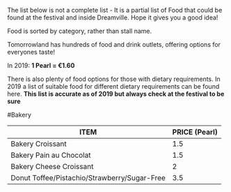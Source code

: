 The list below is not a complete list - It is a partial list of Food that could be found at the festival and inside Dreamville. Hope it gives you a good idea!

Food is sorted by category, rather than stall name.

Tomorrowland has hundreds of food and drink outlets, offering options for everyones taste!

In 2019: **1 Pearl = €1.60**

There is also plenty of food options for those with dietary requirements. In 2019 a list of suitable food for different dietary requirements can be found here. **This list is accurate as of 2019 but always check at the festival to be sure**

#Bakery

| ITEM                                         | PRICE (Pearl) |
|----------------------------------------------|---------------|
| Bakery Croissant                             | 1.5           |
| Bakery Pain au Chocolat                      | 1.5           |
| Bakery Cheese Croissant                      | 2             |
| Donut Toffee/Pistachio/Strawberry/Sugar-Free | 3.5           |